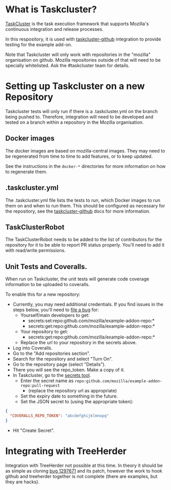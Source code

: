 # What is Taskcluster?

[TaskCluster](https://docs.taskcluster.net/) is the task execution
framework that supports Mozilla's continuous integration and release
processes.

In this respository, it is used with
[taskcluster-github](https://docs.taskcluster.net/manual/vcs/github)
integration to provide testing for the example add-on.

Note that Taskcluster will only work with repositories in the "mozilla"
organisation on github. Mozilla repositories outside of that will need
to be specially whitelisted. Ask the #taskcluster team for details.

# Setting up Taskcluster on a new Repository

Taskcluster tests will only run if there is a .taskcluster.yml on the
branch being pushed to. Therefore, integration will need to be developed and
tested on a branch within a repository in the Mozilla organisation.

## Docker images

The docker images are based on mozilla-central images. They may need to be
regenerated from time to time to add features, or to keep updated.

See the instructions in the `docker-*` directories for more information on how
to regenerate them.

## .taskcluster.yml

The .taskcluster.yml file lists the tests to run, which Docker images to run them
on and when to run them. This should be configured as necessary for the repository,
see the [taskcluster-github](https://docs.taskcluster.net/manual/vcs/github) docs
for more information.

## TaskClusterRobot

The TaskClusterRobot needs to be added to the list of contributors for
the repository for it to be able to report PR status properly. You'll need
to add it with read/write permissions.

## Unit Tests and Coveralls.

When run on Taskcluster, the unit tests will generate code coverage information
to be uploaded to coveralls.

To enable this for a new repository:

* Currently, you may need additional credentials. If you find issues in the steps
  below, you'll need to [file a bug](https://bugzilla.mozilla.org/enter_bug.cgi?component=General&product=Taskcluster) for:
  * Yourself/main developers to get:
    * secrets:set:repo:github.com/mozilla/example-addon-repo:*
    * secrets:get:repo:github.com/mozilla/example-addon-repo:*
  * Your repository to get:
    * secrets:get:repo:github.com/mozilla/example-addon-repo:*
  * Replace the url to your repository in the secrets above.
* Log into Coveralls.
* Go to the "Add repositories section".
* Search for the repository and select "Turn On".
* Go to the repository page (select "Details").
* There you will see the repo_token. Make a copy of it.
* In Taskcluster, go to the [secrets tool](https://tools.taskcluster.net/secrets/).
  * Enter the secret name as `repo:github.com/mozilla/example-addon-repo:pull-request`
    * (replace the repository url as appropriate)
  * Set the expiry date to something in the future.
  * Set the JSON secret to (using the appropriate token):

```json
{
  "COVERALLS_REPO_TOKEN": "abcdefghijklmnopq"
}
```

* Hit "Create Secret".

# Integrating with TreeHerder

Integration with TreeHerder not possible at this time. In theory it should be
as simple as cloning [bug 1297671](https://bugzilla.mozilla.org/show_bug.cgi?id=1297671)
and its patch, however the work to hook github and treeherder together is not
complete (there are examples, but they are hacks).
